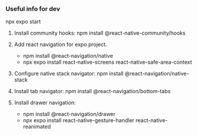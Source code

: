### Useful info for dev

npx expo start

1. Install community hooks: npm install @react-native-community/hooks

2. Add react navigation for expo project. 
    - npm install @react-navigation/native
    - npx expo install react-native-screens react-native-safe-area-context

3. Configure native stack navigator: npm install @react-navigation/native-stack

4. Install tab navigator: npm install @react-navigation/bottom-tabs
5. Install drawer navigation: 
    - npm install @react-navigation/drawer
    - npx expo install react-native-gesture-handler react-native-reanimated